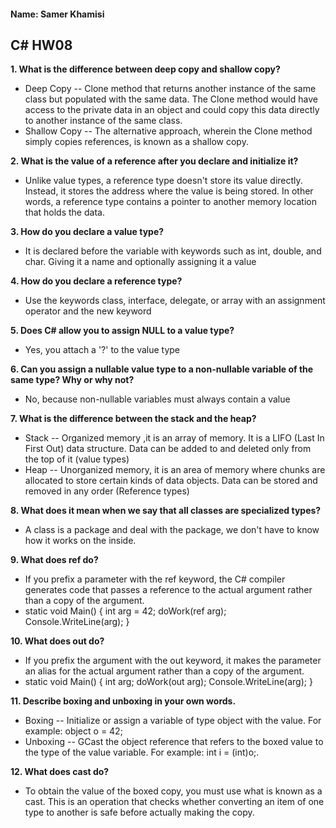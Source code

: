 #### Name: Samer Khamisi

## C# HW08

**1. What is the difference between deep copy and shallow copy?**

* Deep Copy -- Clone method that returns another instance of the same class but populated with the same data. 
The Clone method would have access to the private data in an object and could copy this data directly to 
another instance of the same class.
* Shallow Copy -- The alternative approach, wherein the Clone method simply copies references,
is known as a shallow copy.

**2. What is the value of a reference after you declare and initialize it?**

* Unlike value types, a reference type doesn't store its value directly. Instead, it stores 
the address where the value is being stored. In other words, a reference type contains a pointer to another 
memory location that holds the data.

**3. How do you declare a value type?**

* It is declared before the variable with keywords such as int, double, and char. Giving it a name and optionally 
assigning it a value 

**4. How do you declare a reference type?**

* Use the keywords class, interface, delegate, or array with an assignment operator and the new keyword

**5. Does C# allow you to assign NULL to a value type?**

* Yes, you attach a '?' to the value type

**6. Can you assign a nullable value type to a non-nullable variable of the same type? Why or why not?**

* No, because non-nullable variables must always contain a value

**7. What is the difference between the stack and the heap?**

* Stack -- Organized memory ,it is an array of memory. It is a LIFO (Last In First Out) data structure. 
Data can be added to and deleted only from the top of it (value types)
* Heap -- Unorganized memory, it is an area of memory where chunks are allocated to store certain kinds of data objects.
Data can be stored and removed in any order (Reference types)

**8. What does it mean when we say that all classes are specialized types?**

* A class is a package and deal with the package, we don't have to know how it works on the inside.

**9. What does ref do?**

* If you prefix a parameter with the ref keyword, the C# compiler generates code that passes a reference
to the actual argument rather than a copy of the argument.
* static void Main()
{
int arg = 42;
doWork(ref arg);
Console.WriteLine(arg);
}

**10. What does out do?**

* If you prefix the argument with the out keyword, it makes the parameter an alias for the actual argument rather 
than a copy of the argument.
* static void Main()
{
int arg;
doWork(out arg);
Console.WriteLine(arg);
}

**11. Describe boxing and unboxing in your own words.**

* Boxing -- Initialize or assign a variable of type object with the value. For example:
object o = 42;
* Unboxing -- GCast the object reference that refers to the boxed value to the type of the value
variable. For example:
int i = (int)o;.

**12. What does cast do?**

* To obtain the value of the boxed copy, you must use what is known as a cast. This is an operation
that checks whether converting an item of one type to another is safe before actually making the copy.